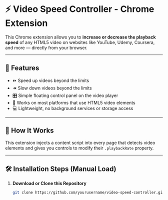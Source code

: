 # ⚡ Video Speed Controller - Chrome Extension

This Chrome extension allows you to **increase or decrease the playback speed** of any HTML5 video on websites like YouTube, Udemy, Coursera, and more — directly from your browser.

---

## 🎯 Features

- ⏩ Speed up videos beyond the limits
- ⏪ Slow down videos beyond the limits
- 🎛️ Simple floating control panel on the video player
- 🧠 Works on most platforms that use HTML5 video elements
- 💻 Lightweight, no background services or storage access

---

## 🧠 How It Works

This extension injects a content script into every page that detects video elements and gives you controls to modify their `.playbackRate` property.

---

## 🛠 Installation Steps (Manual Load)

1. **Download or Clone this Repository**
   ```bash
   git clone https://github.com/yourusername/video-speed-controller.git

